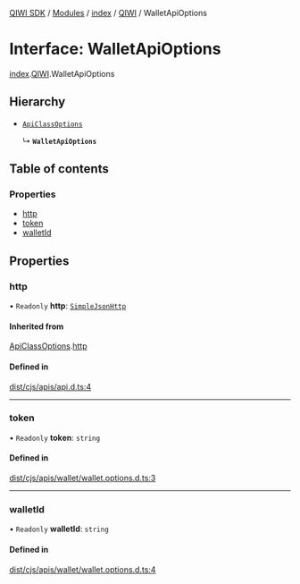 [QIWI SDK](../README.md) / [Modules](../modules.md) / [index](../modules/index.md) / [QIWI](../modules/index.QIWI.md) / WalletApiOptions

# Interface: WalletApiOptions

[index](../modules/index.md).[QIWI](../modules/index.QIWI.md).WalletApiOptions

## Hierarchy

- [`ApiClassOptions`](index._internal_.ApiClassOptions.md)

  ↳ **`WalletApiOptions`**

## Table of contents

### Properties

- [http](index.QIWI.WalletApiOptions.md#http)
- [token](index.QIWI.WalletApiOptions.md#token)
- [walletId](index.QIWI.WalletApiOptions.md#walletid)

## Properties

### http

• `Readonly` **http**: [`SimpleJsonHttp`](../classes/index._internal_.SimpleJsonHttp.md)

#### Inherited from

[ApiClassOptions](index._internal_.ApiClassOptions.md).[http](index._internal_.ApiClassOptions.md#http)

#### Defined in

[dist/cjs/apis/api.d.ts:4](https://github.com/AlexXanderGrib/node-qiwi-sdk/blob/59c6cc6/dist/cjs/apis/api.d.ts#L4)

___

### token

• `Readonly` **token**: `string`

#### Defined in

[dist/cjs/apis/wallet/wallet.options.d.ts:3](https://github.com/AlexXanderGrib/node-qiwi-sdk/blob/59c6cc6/dist/cjs/apis/wallet/wallet.options.d.ts#L3)

___

### walletId

• `Readonly` **walletId**: `string`

#### Defined in

[dist/cjs/apis/wallet/wallet.options.d.ts:4](https://github.com/AlexXanderGrib/node-qiwi-sdk/blob/59c6cc6/dist/cjs/apis/wallet/wallet.options.d.ts#L4)
